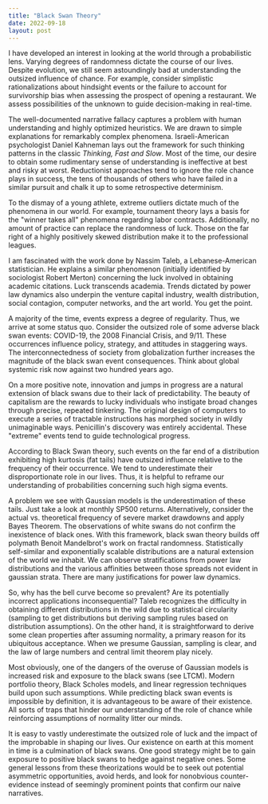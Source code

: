 ```yaml
---
title: "Black Swan Theory"
date: 2022-09-18
layout: post
---
```


  I have developed an interest in looking at the world through a probabilistic lens. Varying degrees of randomness dictate the course of our lives. Despite evolution, we still seem astoundingly bad at understanding the outsized influence of chance. For example, consider simplistic rationalizations about hindsight events or the failure to account for survivorship bias when assessing the prospect of opening a restaurant. We assess possibilities of the unknown to guide decision-making in real-time.

  The well-documented narrative fallacy captures a problem with human understanding and highly optimized heuristics. We are drawn to simple explanations for remarkably complex phenomena. Israeli-American psychologist Daniel Kahneman lays out the framework for such thinking patterns in the classic *Thinking, Fast and Slow*. Most of the time, our desire to obtain some rudimentary sense of understanding is ineffective at best and risky at worst. Reductionist approaches tend to ignore the role chance plays in success, the tens of thousands of others who have failed in a similar pursuit and chalk it up to some retrospective determinism.

  To the dismay of a young athlete, extreme outliers dictate much of the phenomena in our world. For example, tournament theory lays a basis for the "winner takes all" phenomena regarding labor contracts. Additionally, no amount of practice can replace the randomness of luck. Those on the far right of a highly positively skewed distribution make it to the professional leagues. 

  I am fascinated with the work done by Nassim Taleb, a Lebanese-American statistician. He explains a similar phenomenon (initially identified by sociologist Robert Merton) concerning the luck involved in obtaining academic citations. Luck transcends academia. Trends dictated by power law dynamics also underpin the venture capital industry, wealth distribution, social contagion, computer networks, and the art world. You get the point. 

  A majority of the time, events express a degree of regularity. Thus, we arrive at some status quo. Consider the outsized role of some adverse black swan events: COVID-19, the 2008 Financial Crisis, and 9/11. These occurrences influence policy, strategy, and attitudes in staggering ways. The interconnectedness of society from globalization further increases the magnitude of the black swan event consequences. Think about global systemic risk now against two hundred years ago.

  On a more positive note, innovation and jumps in progress are a natural extension of black swans due to their lack of predictability. The beauty of capitalism are the rewards to lucky individuals who instigate broad changes through precise, repeated tinkering. The original design of computers to execute a series of tractable instructions has morphed society in wildly unimaginable ways. Penicillin's discovery was entirely accidental. These "extreme" events tend to guide technological progress. 

  According to Black Swan theory, such events on the far end of a distribution exhibiting high kurtosis (fat tails) have outsized influence relative to the frequency of their occurrence. We tend to underestimate their disproportionate role in our lives. Thus, it is helpful to reframe our understanding of probabilities concerning such high sigma events. 

  A problem we see with Gaussian models is the underestimation of these tails. Just take a look at monthly SP500 returns. Alternatively, consider the actual vs. theoretical frequency of severe market drawdowns and apply Bayes Theorem. The observations of white swans do not confirm the inexistence of black ones. With this framework, black swan theory builds off polymath Benoit Mandelbrot's work on fractal randomness. Statistically self-similar and exponentially scalable distributions are a natural extension of the world we inhabit. We can observe stratifications from power law distributions and the various affinities between those spreads not evident in gaussian strata. There are many justifications for power law dynamics. 

  So, why has the bell curve become so prevalent? Are its potentially incorrect applications inconsequential? Taleb recognizes the difficulty in obtaining different distributions in the wild due to statistical circularity (sampling to get distributions but deriving sampling rules based on distribution assumptions). On the other hand, it is straightforward to derive some clean properties after assuming normality, a primary reason for its ubiquitous acceptance. When we presume Gaussian, sampling is clear, and the law of large numbers and central limit theorem play nicely. 

  Most obviously, one of the dangers of the overuse of Gaussian models is increased risk and exposure to the black swans (see LTCM). Modern portfolio theory, Black Scholes models, and linear regression techniques build upon such assumptions. While predicting black swan events is impossible by definition, it is advantageous to be aware of their existence. All sorts of traps that hinder our understanding of the role of chance while reinforcing assumptions of normality litter our minds. 

  It is easy to vastly underestimate the outsized role of luck and the impact of the improbable in shaping our lives. Our existence on earth at this moment in time is a culmination of black swans. One good strategy might be to gain exposure to positive black swans to hedge against negative ones. Some general lessons from these theorizations would be to seek out potential asymmetric opportunities, avoid herds, and look for nonobvious counter-evidence instead of seemingly prominent points that confirm our naive narratives.

